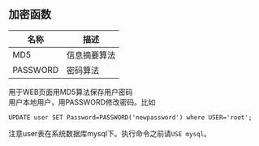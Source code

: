 加密函数
------------
|名称|描述|
|------|-------
|MD5|信息摘要算法
|PASSWORD|密码算法
> 
 用于WEB页面用MD5算法保存用户密码   
用户本地用户，用PASSWORD修改密码。比如  
```mysql
UPDATE user SET Password=PASSWORD('newpassword') where USER='root';
```
注意user表在系统数据库mysql下。执行命令之前请`USE mysql`。
